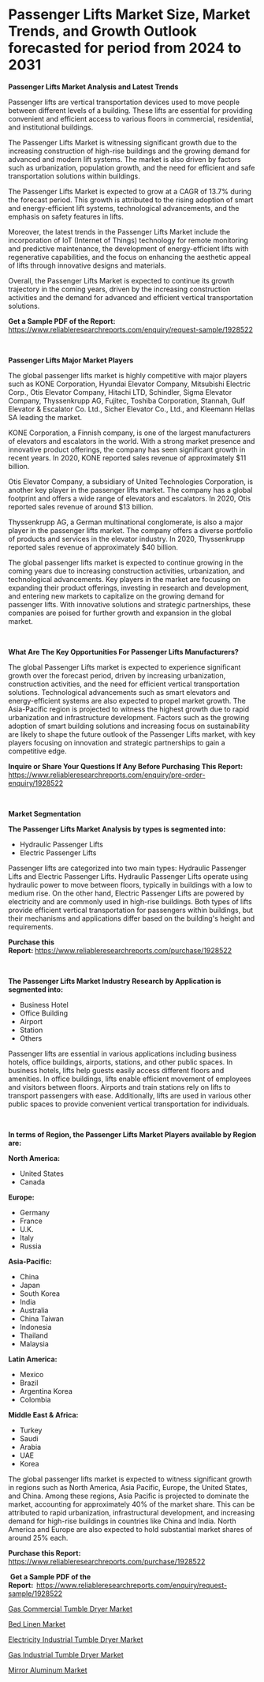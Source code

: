 <p><h1>Passenger Lifts Market Size, Market Trends, and Growth Outlook forecasted for period from 2024 to 2031</h1></p><p><strong>Passenger Lifts Market Analysis and Latest Trends</strong></p>
<p><p>Passenger lifts are vertical transportation devices used to move people between different levels of a building. These lifts are essential for providing convenient and efficient access to various floors in commercial, residential, and institutional buildings.</p><p>The Passenger Lifts Market is witnessing significant growth due to the increasing construction of high-rise buildings and the growing demand for advanced and modern lift systems. The market is also driven by factors such as urbanization, population growth, and the need for efficient and safe transportation solutions within buildings.</p><p>The Passenger Lifts Market is expected to grow at a CAGR of 13.7% during the forecast period. This growth is attributed to the rising adoption of smart and energy-efficient lift systems, technological advancements, and the emphasis on safety features in lifts.</p><p>Moreover, the latest trends in the Passenger Lifts Market include the incorporation of IoT (Internet of Things) technology for remote monitoring and predictive maintenance, the development of energy-efficient lifts with regenerative capabilities, and the focus on enhancing the aesthetic appeal of lifts through innovative designs and materials.</p><p>Overall, the Passenger Lifts Market is expected to continue its growth trajectory in the coming years, driven by the increasing construction activities and the demand for advanced and efficient vertical transportation solutions.</p></p>
<p><strong>Get a Sample PDF of the Report:&nbsp;</strong> <a href="https://www.reliableresearchreports.com/enquiry/request-sample/1928522">https://www.reliableresearchreports.com/enquiry/request-sample/1928522</a></p>
<p>&nbsp;</p>
<p><strong>Passenger Lifts Major Market Players</strong></p>
<p><p>The global passenger lifts market is highly competitive with major players such as KONE Corporation, Hyundai Elevator Company, Mitsubishi Electric Corp., Otis Elevator Company, Hitachi LTD, Schindler, Sigma Elevator Company, Thyssenkrupp AG, Fujitec, Toshiba Corporation, Stannah, Gulf Elevator & Escalator Co. Ltd., Sicher Elevator Co., Ltd., and Kleemann Hellas SA leading the market.</p><p>KONE Corporation, a Finnish company, is one of the largest manufacturers of elevators and escalators in the world. With a strong market presence and innovative product offerings, the company has seen significant growth in recent years. In 2020, KONE reported sales revenue of approximately $11 billion.</p><p>Otis Elevator Company, a subsidiary of United Technologies Corporation, is another key player in the passenger lifts market. The company has a global footprint and offers a wide range of elevators and escalators. In 2020, Otis reported sales revenue of around $13 billion.</p><p>Thyssenkrupp AG, a German multinational conglomerate, is also a major player in the passenger lifts market. The company offers a diverse portfolio of products and services in the elevator industry. In 2020, Thyssenkrupp reported sales revenue of approximately $40 billion.</p><p>The global passenger lifts market is expected to continue growing in the coming years due to increasing construction activities, urbanization, and technological advancements. Key players in the market are focusing on expanding their product offerings, investing in research and development, and entering new markets to capitalize on the growing demand for passenger lifts. With innovative solutions and strategic partnerships, these companies are poised for further growth and expansion in the global market.</p></p>
<p>&nbsp;</p>
<p><strong>What Are The Key Opportunities For Passenger Lifts Manufacturers?</strong></p>
<p><p>The global Passenger Lifts market is expected to experience significant growth over the forecast period, driven by increasing urbanization, construction activities, and the need for efficient vertical transportation solutions. Technological advancements such as smart elevators and energy-efficient systems are also expected to propel market growth. The Asia-Pacific region is projected to witness the highest growth due to rapid urbanization and infrastructure development. Factors such as the growing adoption of smart building solutions and increasing focus on sustainability are likely to shape the future outlook of the Passenger Lifts market, with key players focusing on innovation and strategic partnerships to gain a competitive edge.</p></p>
<p><strong>Inquire or Share Your Questions If Any Before Purchasing This Report:</strong> <a href="https://www.reliableresearchreports.com/enquiry/pre-order-enquiry/1928522">https://www.reliableresearchreports.com/enquiry/pre-order-enquiry/1928522</a></p>
<p>&nbsp;</p>
<p><strong>Market Segmentation</strong></p>
<p><strong>The Passenger Lifts Market Analysis by types is segmented into:</strong></p>
<p><ul><li>Hydraulic Passenger Lifts</li><li>Electric Passenger Lifts</li></ul></p>
<p><p>Passenger lifts are categorized into two main types: Hydraulic Passenger Lifts and Electric Passenger Lifts. Hydraulic Passenger Lifts operate using hydraulic power to move between floors, typically in buildings with a low to medium rise. On the other hand, Electric Passenger Lifts are powered by electricity and are commonly used in high-rise buildings. Both types of lifts provide efficient vertical transportation for passengers within buildings, but their mechanisms and applications differ based on the building's height and requirements.</p></p>
<p><strong>Purchase this Report:&nbsp;</strong><a href="https://www.reliableresearchreports.com/purchase/1928522">https://www.reliableresearchreports.com/purchase/1928522</a></p>
<p>&nbsp;</p>
<p><strong>The Passenger Lifts Market Industry Research by Application is segmented into:</strong></p>
<p><ul><li>Business Hotel</li><li>Office Building</li><li>Airport</li><li>Station</li><li>Others</li></ul></p>
<p><p>Passenger lifts are essential in various applications including business hotels, office buildings, airports, stations, and other public spaces. In business hotels, lifts help guests easily access different floors and amenities. In office buildings, lifts enable efficient movement of employees and visitors between floors. Airports and train stations rely on lifts to transport passengers with ease. Additionally, lifts are used in various other public spaces to provide convenient vertical transportation for individuals.</p></p>
<p>&nbsp;</p>
<p><strong>In terms of Region, the Passenger Lifts Market Players available by Region are:</strong></p>
<p>
    <p> <strong> North America: </strong>
        <ul>
            <li>United States</li>
            <li>Canada</li>
        </ul>
        </p> 
    <p> <strong> Europe: </strong>
        <ul>
            <li>Germany</li>
            <li>France</li>
            <li>U.K.</li>
            <li>Italy</li>
            <li>Russia</li>
        </ul>
        </p> 
    <p> <strong> Asia-Pacific: </strong>
        <ul>
            <li>China</li>
            <li>Japan</li>
            <li>South Korea</li>
            <li>India</li>
            <li>Australia</li>
            <li>China Taiwan</li>
            <li>Indonesia</li>
            <li>Thailand</li>
            <li>Malaysia</li>
        </ul>
        </p> 
    <p> <strong> Latin America: </strong>
        <ul>
            <li>Mexico</li>
            <li>Brazil</li>
            <li>Argentina Korea</li>
            <li>Colombia</li>
        </ul>
        </p> 
    <p> <strong> Middle East & Africa: </strong>
        <ul>
            <li>Turkey</li>
            <li>Saudi</li>
            <li>Arabia</li>
            <li>UAE</li>
            <li>Korea</li>
        </ul>
    </p>
    </p>
<p><p>The global passenger lifts market is expected to witness significant growth in regions such as North America, Asia Pacific, Europe, the United States, and China. Among these regions, Asia Pacific is projected to dominate the market, accounting for approximately 40% of the market share. This can be attributed to rapid urbanization, infrastructural development, and increasing demand for high-rise buildings in countries like China and India. North America and Europe are also expected to hold substantial market shares of around 25% each.</p></p>
<p><strong>Purchase this Report: </strong><a href="https://www.reliableresearchreports.com/purchase/1928522">https://www.reliableresearchreports.com/purchase/1928522</a></p>
<p>&nbsp;<strong>Get a Sample PDF of the Report:&nbsp;&nbsp;</strong><a href="https://www.reliableresearchreports.com/enquiry/request-sample/1928522">https://www.reliableresearchreports.com/enquiry/request-sample/1928522</a></p>
<p><strong></strong></p>
<p><p><a href="https://gamy-alyssum-396.notion.site/Gas-Commercial-Tumble-Dryer-Market-Provides-a-Comprehensive-Analysis-Including-a-Macro-Overview-of-t-969dbe60528c48869d0da117cbdaf259">Gas Commercial Tumble Dryer Market</a></p><p><a href="https://view.publitas.com/reportprime-1/bed-linen-market-analysis-and-market-size-global-industry-overview-market-segmentation-and-forecast-2024-to-2031/">Bed Linen Market</a></p><p><a href="https://boundless-drawbridge-702.notion.site/Electricity-Industrial-Tumble-Dryer-Market-Size-2024-2031-Global-Industrial-Analysis-Key-Geograph-0b84f31c5e82405091f6a65dc710ff85">Electricity Industrial Tumble Dryer Market</a></p><p><a href="https://natural-crush-b99.notion.site/Insights-into-Gas-Industrial-Tumble-Dryer-Market-Size-Analysing-Market-Share-Trends-and-Growth-fr-48c0c639bfe74d9da314fd4fe9d8794a">Gas Industrial Tumble Dryer Market</a></p><p><a href="https://view.publitas.com/reportprime-1/mirror-aluminum-market-size-share-trends-analysis-report-by-application-regional-outlook-competitive-strategies-and-segment-forecasts-2024-2031/">Mirror Aluminum Market</a></p></p>